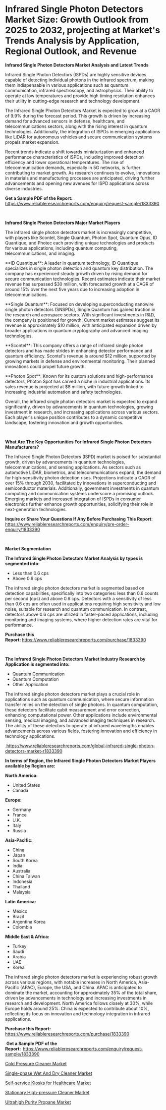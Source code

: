 <p><h1>Infrared Single Photon Detectors Market Size: Growth Outlook from 2025 to 2032, projecting at Market's Trends Analysis by Application, Regional Outlook, and Revenue</h1></p><p><strong>Infrared Single Photon Detectors Market Analysis and Latest Trends</strong></p>
<p><p>Infrared Single Photon Detectors (ISPDs) are highly sensitive devices capable of detecting individual photons in the infrared spectrum, making them indispensable in various applications such as quantum communication, infrared spectroscopy, and astrophysics. Their ability to operate at low temperatures and provide high timing resolution enhances their utility in cutting-edge research and technology development.</p><p>The Infrared Single Photon Detectors Market is expected to grow at a CAGR of 9.9% during the forecast period. This growth is driven by increasing demand for advanced sensors in defense, healthcare, and telecommunications sectors, along with the rising interest in quantum technologies. Additionally, the integration of ISPDs in emerging applications like LiDAR for autonomous vehicles and secure communication systems propels market expansion. </p><p>Recent trends indicate a shift towards miniaturization and enhanced performance characteristics of ISPDs, including improved detection efficiency and lower operational temperatures. The rise of telecommunication demands, especially in 5G networks, is further contributing to market growth. As research continues to evolve, innovations in materials and manufacturing processes are anticipated, driving further advancements and opening new avenues for ISPD applications across diverse industries.</p></p>
<p><strong>Get a Sample PDF of the Report:&nbsp;</strong> <a href="https://www.reliableresearchreports.com/enquiry/request-sample/1833390?utm_campaign=28&utm_medium=2&utm_source=Github&utm_content=ia&utm_term=26032025&utm_id=infrared-single-photon-detectors">https://www.reliableresearchreports.com/enquiry/request-sample/1833390</a></p>
<p>&nbsp;</p>
<p><strong>Infrared Single Photon Detectors Major Market Players</strong></p>
<p><p>The infrared single photon detectors market is increasingly competitive, with players like Scontel, Single Quantum, Photon Spot, Quantum Opus, ID Quantique, and Photec each providing unique technologies and products for various applications, including quantum computing, telecommunications, and imaging.</p><p>**ID Quantique**: A leader in quantum technology, ID Quantique specializes in single photon detection and quantum key distribution. The company has experienced steady growth driven by rising demand for secure communication technologies. Recent estimates indicate their market revenue has surpassed $30 million, with forecasted growth at a CAGR of around 15% over the next five years due to increasing adoption in telecommunications.</p><p>**Single Quantum**: Focused on developing superconducting nanowire single photon detectors (SNSPDs), Single Quantum has gained traction in the research and aerospace sectors. With significant investments in R&D, the company is positioned for growth. Current market estimates suggest its revenue is approximately $10 million, with anticipated expansion driven by broader applications in quantum cryptography and advanced imaging technologies.</p><p>**Scontel**: This company offers a range of infrared single photon detectors and has made strides in enhancing detector performance and quantum efficiency. Scontel's revenue is around $12 million, supported by growing markets in defense and environmental monitoring. Their planned innovations could propel future growth.</p><p>**Photon Spot**: Known for its custom solutions and high-performance detectors, Photon Spot has carved a niche in industrial applications. Its sales revenue is projected at $8 million, with future growth linked to increasing industrial automation and safety technologies.</p><p>Overall, the infrared single photon detectors market is expected to expand significantly, driven by advancements in quantum technologies, growing investment in research, and increasing applications across various sectors. Each player's unique position contributes to a dynamic competitive landscape, fostering innovation and growth opportunities.</p></p>
<p>&nbsp;</p>
<p><strong>What Are The Key Opportunities For Infrared Single Photon Detectors Manufacturers?</strong></p>
<p><p>The Infrared Single Photon Detectors (ISPD) market is poised for substantial growth, driven by advancements in quantum technologies, telecommunications, and sensing applications. As sectors such as automotive LiDAR, biometrics, and telecommunications expand, the demand for high-sensitivity photon detection rises. Projections indicate a CAGR of over 15% through 2030, facilitated by innovations in superconducting and semiconductor materials. Additionally, government investments in quantum computing and communication systems underscore a promising outlook. Emerging markets and increased integration of ISPDs in consumer electronics further enhance growth opportunities, solidifying their role in next-generation technologies.</p></p>
<p><strong>Inquire or Share Your Questions If Any Before Purchasing This Report:</strong> <a href="https://www.reliableresearchreports.com/enquiry/pre-order-enquiry/1833390?utm_campaign=28&utm_medium=2&utm_source=Github&utm_content=ia&utm_term=26032025&utm_id=infrared-single-photon-detectors">https://www.reliableresearchreports.com/enquiry/pre-order-enquiry/1833390</a></p>
<p>&nbsp;</p>
<p><strong>Market Segmentation</strong></p>
<p><strong>The Infrared Single Photon Detectors Market Analysis by types is segmented into:</strong></p>
<p><ul><li>Less than 0.6 cps</li><li>Above 0.6 cps</li></ul></p>
<p><p>The infrared single photon detectors market is segmented based on detection capabilities, specifically into two categories: less than 0.6 counts per second (cps) and above 0.6 cps. Detectors with a sensitivity of less than 0.6 cps are often used in applications requiring high sensitivity and low noise, suitable for research and quantum communication. In contrast, detectors above 0.6 cps are utilized in faster-paced applications, including monitoring and imaging systems, where higher detection rates are vital for performance.</p></p>
<p><strong>Purchase this Report:&nbsp;</strong><a href="https://www.reliableresearchreports.com/purchase/1833390?utm_campaign=28&utm_medium=2&utm_source=Github&utm_content=ia&utm_term=26032025&utm_id=infrared-single-photon-detectors">https://www.reliableresearchreports.com/purchase/1833390</a></p>
<p>&nbsp;</p>
<p><strong>The Infrared Single Photon Detectors Market Industry Research by Application is segmented into:</strong></p>
<p><ul><li>Quantum Communication</li><li>Quantum Computation</li><li>Other Application</li></ul></p>
<p><p>The infrared single photon detectors market plays a crucial role in applications such as quantum communication, where secure information transfer relies on the detection of single photons. In quantum computation, these detectors facilitate qubit measurement and error correction, enhancing computational power. Other applications include environmental sensing, medical imaging, and advanced imaging techniques in research. The ability of these detectors to operate at infrared wavelengths enables advancements across various fields, fostering innovation and efficiency in technology applications.</p></p>
<p><a href="https://www.reliableresearchreports.com/global-infrared-single-photon-detectors-market-r1833390?utm_campaign=28&utm_medium=2&utm_source=Github&utm_content=ia&utm_term=26032025&utm_id=infrared-single-photon-detectors">&nbsp;https://www.reliableresearchreports.com/global-infrared-single-photon-detectors-market-r1833390</a></p>
<p><strong>In terms of Region, the Infrared Single Photon Detectors Market Players available by Region are:</strong></p>
<p>
    <p> <strong> North America: </strong>
        <ul>
            <li>United States</li>
            <li>Canada</li>
        </ul>
        </p> 
    <p> <strong> Europe: </strong>
        <ul>
            <li>Germany</li>
            <li>France</li>
            <li>U.K.</li>
            <li>Italy</li>
            <li>Russia</li>
        </ul>
        </p> 
    <p> <strong> Asia-Pacific: </strong>
        <ul>
            <li>China</li>
            <li>Japan</li>
            <li>South Korea</li>
            <li>India</li>
            <li>Australia</li>
            <li>China Taiwan</li>
            <li>Indonesia</li>
            <li>Thailand</li>
            <li>Malaysia</li>
        </ul>
        </p> 
    <p> <strong> Latin America: </strong>
        <ul>
            <li>Mexico</li>
            <li>Brazil</li>
            <li>Argentina Korea</li>
            <li>Colombia</li>
        </ul>
        </p> 
    <p> <strong> Middle East & Africa: </strong>
        <ul>
            <li>Turkey</li>
            <li>Saudi</li>
            <li>Arabia</li>
            <li>UAE</li>
            <li>Korea</li>
        </ul>
    </p>
    </p>
<p><p>The infrared single photon detectors market is experiencing robust growth across various regions, with notable increases in North America, Asia-Pacific (APAC), Europe, the USA, and China. APAC is anticipated to dominate the market, accounting for approximately 35% of the total share, driven by advancements in technology and increasing investments in research and development. North America follows closely at 30%, while Europe holds around 25%. China is expected to contribute about 10%, reflecting its focus on innovation and technology integration in infrared applications.</p></p>
<p><strong>Purchase this Report: </strong><a href="https://www.reliableresearchreports.com/purchase/1833390?utm_campaign=28&utm_medium=2&utm_source=Github&utm_content=ia&utm_term=26032025&utm_id=infrared-single-photon-detectors">https://www.reliableresearchreports.com/purchase/1833390</a></p>
<p>&nbsp;<strong>Get a Sample PDF of the Report:&nbsp;&nbsp;</strong><a href="https://www.reliableresearchreports.com/enquiry/request-sample/1833390?utm_campaign=28&utm_medium=2&utm_source=Github&utm_content=ia&utm_term=26032025&utm_id=infrared-single-photon-detectors">https://www.reliableresearchreports.com/enquiry/request-sample/1833390</a></p>
<p><strong></strong></p>
<p><p><a href="https://github.com/luhleickov/Market-Research-Report-List-1/blob/main/cold-pressure-cleaner-market.md?utm_campaign=28&utm_medium=2&utm_source=Github&utm_content=ia&utm_term=26032025&utm_id=infrared-single-photon-detectors">Cold Pressure Cleaner Market</a></p><p><a href="https://github.com/jullselai/Market-Research-Report-List-1/blob/main/single-phase-wet-and-dry-cleaner-market.md?utm_campaign=28&utm_medium=2&utm_source=Github&utm_content=ia&utm_term=26032025&utm_id=infrared-single-photon-detectors">Single-phase Wet And Dry Cleaner Market</a></p><p><a href="https://github.com/sukeldrage0g/Market-Research-Report-List-1/blob/main/self-service-kiosks-for-healthcare-market.md?utm_campaign=28&utm_medium=2&utm_source=Github&utm_content=ia&utm_term=26032025&utm_id=infrared-single-photon-detectors">Self-service Kiosks for Healthcare Market</a></p><p><a href="https://github.com/dusektwinec3/Market-Research-Report-List-1/blob/main/stationary-high-pressure-cleaner-market.md?utm_campaign=28&utm_medium=2&utm_source=Github&utm_content=ia&utm_term=26032025&utm_id=infrared-single-photon-detectors">Stationary High-pressure Cleaner Market</a></p><p><a href="https://github.com/elceryaneik/Market-Research-Report-List-1/blob/main/ultrahigh-purity-propane-market.md?utm_campaign=28&utm_medium=2&utm_source=Github&utm_content=ia&utm_term=26032025&utm_id=infrared-single-photon-detectors">Ultrahigh Purity Propane Market</a></p></p>